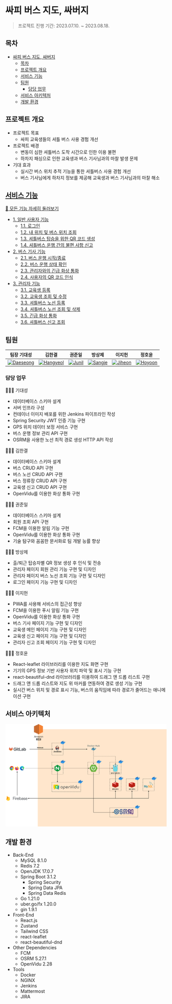 # 싸피 버스 지도, 싸버지  

> 프로젝트 진행 기간: 2023.07.10. ~ 2023.08.18.  

## 목차  

- [싸피 버스 지도, 싸버지](#싸피-버스-지도-싸버지)
  - [목차](#목차)
  - [프로젝트 개요](#프로젝트-개요)
  - [서비스 기능](#서비스-기능)
  - [팀원](#팀원)
    - [담당 업무](#담당-업무)
  - [서비스 아키텍처](#서비스-아키텍처)
  - [개발 환경](#개발-환경)

## 프로젝트 개요  

- 프로젝트 목표  
  - 싸피 교육생들의 셔틀 버스 사용 경험 개선  
- 프로젝트 배경  
  - 변동이 심한 셔틀버스 도착 시간으로 인한 이용 불편  
  - 하차지 패싱으로 인한 교육생과 버스 기사님과의 마찰 발생 문제  
- 기대 효과  
  - 실시간 버스 위치 추적 기능을 통한 셔틀버스 사용 경험 개선  
  - 버스 기사님에게 하차지 정보를 제공해 교육생과 버스 기사님과의 마찰 해소  

## [서비스 기능](./docs/features.md)  

[👀 모든 기능 자세히 둘러보기](./docs/features.md)  

- [1. 일반 사용자 기능](./docs/features.md#1-일반-사용자-기능)
  - [1.1. 로그인](./docs/features.md#11-로그인)
  - [1.2. 내 위치 및 버스 위치 조회](./docs/features.md#12-내-위치-및-버스-위치-조회)
  - [1.3. 셔틀버스 탑승을 위한 QR 코드 생성](./docs/features.md#13-셔틀버스-탑승을-위한-qr-코드-생성)
  - [1.4. 셔틀버스 운행 간의 불편 사항 신고](./docs/features.md#14-셔틀버스-운행-간의-불편-사항-신고)
- [2. 버스 기사 기능](./docs/features.md#2-버스-기사-기능)
  - [2.1. 버스 운행 시작/종료](./docs/features.md#21-버스-운행-시작종료)
  - [2.2. 버스 운행 상태 확인](./docs/features.md#22-버스-운행-상태-확인)
  - [2.3. 관리자와의 긴급 화상 통화](./docs/features.md#23-관리자와의-긴급-화상-통화)
  - [2.4. 사용자의 QR 코드 인식](./docs/features.md#24-사용자의-qr-코드-인식)
- [3. 관리자 기능](./docs/features.md#3-관리자-기능)
  - [3.1. 교육생 등록](./docs/features.md#31-교육생-등록)
  - [3.2. 교육생 조회 및 수정](./docs/features.md#32-교육생-조회-및-수정)
  - [3.3. 셔틀버스 노선 등록](./docs/features.md#33-셔틀버스-노선-등록)
  - [3.4. 셔틀버스 노선 조회 및 삭제](./docs/features.md#34-셔틀버스-노선-조회-및-삭제)
  - [3.5. 긴급 화상 통화](./docs/features.md#35-긴급-화상-통화)
  - [3.6. 셔틀버스 신고 조회](./docs/features.md#36-셔틀버스-신고-조회)

## 팀원  

| 팀장 기대성                                                                                                                                     | 김한결                                                                                                                                            | 권준일                                                                                                                                           | 방상제                                                                                                                                           | 이지헌                                                                                                                                          | 정호윤                                                                                                                                           |
| ----------------------------------------------------------------------------------------------------------------------------------------------- | ------------------------------------------------------------------------------------------------------------------------------------------------- | ------------------------------------------------------------------------------------------------------------------------------------------------ | ------------------------------------------------------------------------------------------------------------------------------------------------ | ----------------------------------------------------------------------------------------------------------------------------------------------- | ------------------------------------------------------------------------------------------------------------------------------------------------ |
| <a href="https://github.com/meo-s"><img class="github-profile" alt="Daeseong" src="https://avatars.githubusercontent.com/u/70252044?v=4" /></a> | <a href="https://github.com/kmr5326"><img class="github-profile" alt="Hangyeol" src="https://avatars.githubusercontent.com/u/50177492?v=4" /></a> | <a href="https://github.com/wnsdlf925"><img class="github-profile" alt="Junil" src="https://avatars.githubusercontent.com/u/62425882?v=4" /></a> | <a href="https://github.com/JeBread"><img class="github-profile" alt="Sangje" src="https://avatars.githubusercontent.com/u/108921478?v=4" /></a> | <a href="https://github.com/heon-2"><img class="github-profile" alt="Jiheon" src="https://avatars.githubusercontent.com/u/122588664?v=4" /></a> | <a href="https://github.com/jhy1812"><img class="github-profile" alt="Hoyoon" src="https://avatars.githubusercontent.com/u/122588619?v=4" /></a> |

### 담당 업무  

🙋🏻‍♂️ 기대성  

- 데이터베이스 스키마 설계  
- 서버 인프라 구성  
- 컨테이너 이미지 배포를 위한 Jenkins 파이프라인 작성  
- Spring Security JWT 인증 기능 구현  
- GPS 위치 데이터 보정 서비스 구현  
- 버스 운행 정보 관리 API 구현  
- OSRM을 사용한 노선 최적 경로 생성 HTTP API 작성  

🙋🏻‍♂️ 김한결  

- 데이터베이스 스키마 설계  
- 버스 CRUD API 구현  
- 버스 노선 CRUD API 구현  
- 버스 정류장 CRUD API 구현  
- 교육생 신고 CRUD API 구현  
- OpenVidu를 이용한 화상 통화 구현  

🙋🏻‍♂️ 권준일  

- 데이터베이스 스키마 설계  
- 회원 조회 API 구현  
- FCM을 이용한 알림 기능 구현  
- OpenVidu를 이용한 화상 통화 구현  
- 기술 탐구와 꼼꼼한 문서화로 팀 개발 능률 향상  

🙋🏻‍♂️ 방상제  

- 출/퇴근 탑승자별 QR 정보 생성 후 인식 및 전송  
- 관리자 페이지 회원 관리 기능 구현 및 디자인  
- 관리자 페이지 버스 노선 조회 기능 구현 및 디자인  
- 로그인 페이지 기능 구현 및 디자인  

🙋🏻‍♂️ 이지헌  

- PWA를 사용해 서비스의 접근성 향상  
- FCM을 이용한 푸시 알림 기능 구현  
- OpenVidu를 이용한 화상 통화 구현  
- 버스 기사 페이지 기능 구현 및 디자인  
- 교육생 메인 페이지 기능 구현 및 디자인  
- 교육생 신고 페이지 기능 구현 및 디자인  
- 관리자 신고 조회 페이지 기능 구현 및 디자인  

🙋🏻‍♂️ 정호윤  

- React-leaflet 라이브러리를 이용한 지도 화면 구현  
- 기기의 GPS 정보 기반 사용자 위치 파악 및 표시 기능 구현  
- react-beautiful-dnd 라이브러리를 이용하여 드래그 앤 드롭 리스트 구현  
- 드래그 앤 드롭 리스트와 지도 위 마커를 연동하여 경로 생성 기능 구현  
- 실시간 버스 위치 및 경로 표시 기능, 버스의 움직임에 따라 경로가 줄어드는 애니메이션 구현  

## 서비스 아키텍처  

![A service architecture](./docs/rsc/README/service-architecture.png)

## 개발 환경  

- Back-End
  - MySQL 8.1.0  
  - Redis 7.2  
  - OpenJDK 17.0.7  
  - Spring Boot 3.1.2  
    - Spring Security  
    - Spring Data JPA  
    - Spring Data Redis  
  - Go 1.21.0  
  - uber.go/fx 1.20.0  
  - gin 1.9.1  
- Front-End
  - React.js
  - Zustand
  - Tailwind CSS
  - react-leaflet
  - react-beautiful-dnd
- Other Dependencies  
  - FCM  
  - OSRM 5.27.1  
  - OpenVidu 2.28  
- Tools
  - Docker  
  - NGINX  
  - Jenkins  
  - Mattermost  
  - JIRA  
